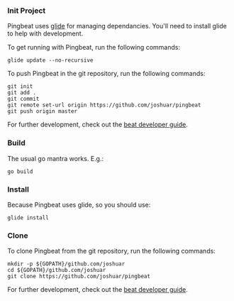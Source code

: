 ### Init Project

Pingbeat uses [glide](https://github.com/Masterminds/glide) for
managing dependancies. You'll need to install glide to help with development.

To get running with Pingbeat, run the following commands:

```
glide update --no-recursive
```


To push Pingbeat in the git repository, run the following commands:

```
git init
git add .
git commit
git remote set-url origin https://github.com/joshuar/pingbeat
git push origin master

```

For further development, check out the
[beat developer guide](https://www.elastic.co/guide/en/beats/libbeat/current/new-beat.html).

### Build

The usual go mantra works.  E.g.:

```
go build
```

### Install

Because Pingbeat uses glide, so you should use:

```
glide install
```

### Clone

To clone Pingbeat from the git repository, run the following commands:

```
mkdir -p ${GOPATH}/github.com/joshuar
cd ${GOPATH}/github.com/joshuar
git clone https://github.com/joshuar/pingbeat
```

For further development, check out the
[beat developer guide](https://www.elastic.co/guide/en/beats/libbeat/current/new-beat.html).
